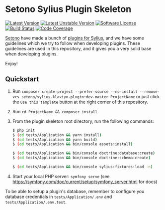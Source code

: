 # Setono Sylius Plugin Skeleton

[![Latest Version][ico-version]][link-packagist]
[![Latest Unstable Version][ico-unstable-version]][link-packagist]
[![Software License][ico-license]](LICENSE)
[![Build Status][ico-github-actions]][link-github-actions]
[![Code Coverage][ico-code-coverage]][link-code-coverage]

[Setono](https://setono.com) have made a bunch of [plugins for Sylius](https://github.com/Setono), and we have some guidelines
which we try to follow when developing plugins. These guidelines are used in this repository, and it gives you a very
solid base when developing plugins.

Enjoy! 

## Quickstart

1. Run `composer create-project --prefer-source --no-install --remove-vcs setono/sylius-klaviyo-plugin:dev-master ProjectName` or just click the `Use this template` button at the right corner of this repository.
2. Run `cd ProjectName && composer install`
3. From the plugin skeleton root directory, run the following commands:

    ```bash
    $ php init
    $ (cd tests/Application && yarn install)
    $ (cd tests/Application && yarn build)
    $ (cd tests/Application && bin/console assets:install)
    
    $ (cd tests/Application && bin/console doctrine:database:create)
    $ (cd tests/Application && bin/console doctrine:schema:create)
   
    $ (cd tests/Application && bin/console sylius:fixtures:load -n)
    ```
   
3. Start your local PHP server: `symfony serve` (see https://symfony.com/doc/current/setup/symfony_server.html for docs)

To be able to setup a plugin's database, remember to configure you database credentials in `tests/Application/.env` and `tests/Application/.env.test`.

[ico-version]: https://poser.pugx.org/setono/sylius-klaviyo-plugin/v/stable
[ico-unstable-version]: https://poser.pugx.org/setono/sylius-klaviyo-plugin/v/unstable
[ico-license]: https://poser.pugx.org/setono/sylius-klaviyo-plugin/license
[ico-github-actions]: https://github.com/Setono/SyliusKlaviyoPlugin/workflows/build/badge.svg
[ico-code-coverage]: https://codecov.io/gh/Setono/SyliusKlaviyoPlugin/branch/master/graph/badge.svg

[link-packagist]: https://packagist.org/packages/setono/sylius-klaviyo-plugin
[link-github-actions]: https://github.com/Setono/SyliusKlaviyoPlugin/actions
[link-code-coverage]: https://codecov.io/gh/Setono/SyliusKlaviyoPlugin
